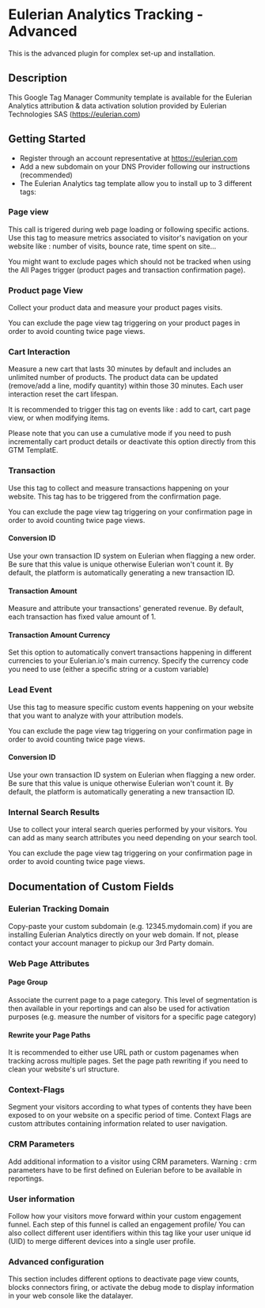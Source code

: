 # Eulerian Analytics Tracking - Advanced

This is the advanced plugin for complex set-up and installation.

## Description

This Google Tag Manager Community template is available for the Eulerian Analytics attribution & data activation solution provided by Eulerian Technologies SAS (https://eulerian.com)

## Getting Started

* Register through an account representative at https://eulerian.com
* Add a new subdomain on your DNS Provider following our instructions (recommended)
* The Eulerian Analytics tag template allow you to install up to 3 different tags:

### Page view
This call is trigered during web page loading or following specific actions. Use this tag to measure metrics associated to visitor's navigation on your website like : number of visits, bounce rate, time spent on site...

You might want to exclude pages which should not be tracked when using the All Pages trigger (product pages and transaction confirmation page).

### Product page View
Collect your product data and measure your product pages visits.

You can exclude the page view tag triggering on your product pages in order to avoid counting twice page views.

### Cart Interaction
Measure a new cart that lasts 30 minutes by default and includes an unlimited number of products. The product data can be updated (remove/add a line, modify quantity) within those 30 minutes. Each user interaction reset the cart lifespan.

It is recommended to trigger this tag on events like : add to cart, cart page view, or when modifying items.

Please note that you can use a cumulative mode if you need to push incrementally cart product details or deactivate this option directly from this GTM TemplatE.

### Transaction
Use this tag to collect and measure transactions happening on your website. This tag has to be triggered from the confirmation page.

You can exclude the page view tag triggering on your confirmation page in order to avoid counting twice page views.

#### Conversion ID
Use your own transaction ID system on Eulerian when flagging a new order. Be sure that this value is unique otherwise Eulerian won't count it.
By default, the platform is automatically generating a new transaction ID.

#### Transaction Amount
Measure and attribute your transactions' generated revenue. 
By default, each transaction has fixed value amount of 1.

#### Transaction Amount Currency
Set this option to automatically convert transactions happening in different currencies to your Eulerian.io's main currency. Specify the currency code you need to use (either a specific string or a custom variable)

### Lead Event
Use this tag to measure specific custom events happening on your website that you want to analyze with your attribution models.

You can exclude the page view tag triggering on your confirmation page in order to avoid counting twice page views.

#### Conversion ID
Use your own transaction ID system on Eulerian when flagging a new order. Be sure that this value is unique otherwise Eulerian won't count it.
By default, the platform is automatically generating a new transaction ID.

### Internal Search Results
Use to collect your interal search queries performed by your visitors. You can add as many search attributes you need depending on your search tool.

You can exclude the page view tag triggering on your confirmation page in order to avoid counting twice page views.

## Documentation of Custom Fields

### Eulerian Tracking Domain
Copy-paste your custom subdomain (e.g. 12345.mydomain.com) if you are installing Eulerian Analytics directly on your web domain. If not, please contact your account manager to pickup our 3rd Party domain.

### Web Page Attributes

#### Page Group
Associate the current page to a page category. This level of segmentation is then available in your reportings and can also be used for activation purposes (e.g. measure the number of visitors for a specific page category)

#### Rewrite your Page Paths
It is recommended to either use URL path or custom pagenames when tracking across multiple pages. Set the page path rewriting if you need to clean your website's url structure.

### Context-Flags
Segment your visitors according to what types of contents they have been exposed to on your website on a specific period of time. Context Flags are custom attributes containing information related to user navigation.

### CRM Parameters
Add additional information to a visitor using CRM parameters. Warning : crm parameters have to be first defined on Eulerian before to be available in reportings.

### User information
Follow how your visitors move forward within your custom engagement funnel. Each step of this funnel is called an engagement profile/
You can also collect different user identifiers within this tag like your user unique id (UID) to merge different devices into a single user profile.

### Advanced configuration
This section includes different options to deactivate page view counts, blocks connectors firing, or activate the debug mode to display information in your web console like the datalayer.
